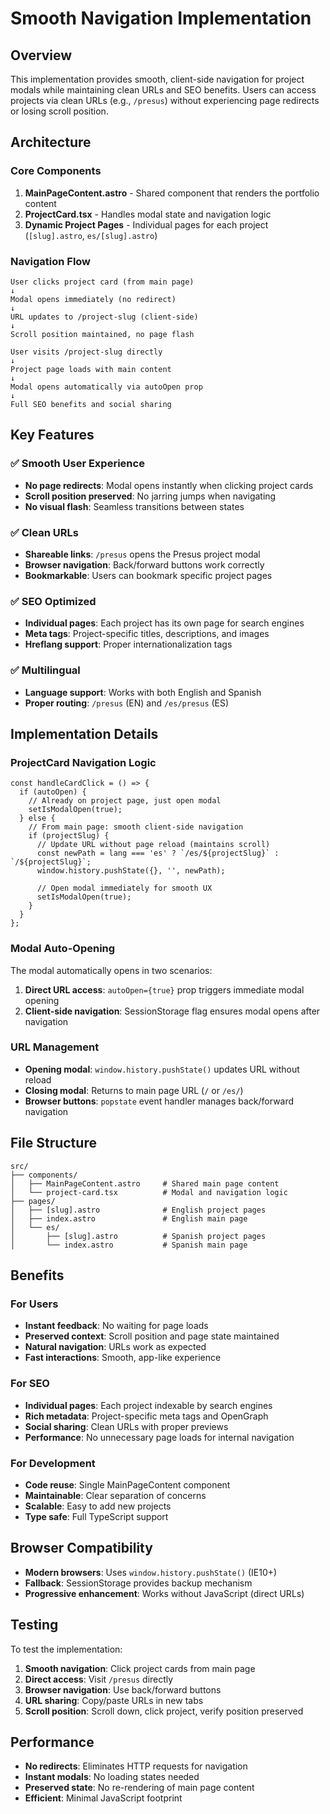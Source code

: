 # Smooth Navigation Implementation

## Overview

This implementation provides smooth, client-side navigation for project modals while maintaining clean URLs and SEO benefits. Users can access projects via clean URLs (e.g., `/presus`) without experiencing page redirects or losing scroll position.

## Architecture

### Core Components

1. **MainPageContent.astro** - Shared component that renders the portfolio content
2. **ProjectCard.tsx** - Handles modal state and navigation logic
3. **Dynamic Project Pages** - Individual pages for each project (`[slug].astro`, `es/[slug].astro`)

### Navigation Flow

```
User clicks project card (from main page)
↓
Modal opens immediately (no redirect)
↓
URL updates to /project-slug (client-side)
↓
Scroll position maintained, no page flash
```

```
User visits /project-slug directly
↓
Project page loads with main content
↓
Modal opens automatically via autoOpen prop
↓
Full SEO benefits and social sharing
```

## Key Features

### ✅ Smooth User Experience
- **No page redirects**: Modal opens instantly when clicking project cards
- **Scroll position preserved**: No jarring jumps when navigating
- **No visual flash**: Seamless transitions between states

### ✅ Clean URLs
- **Shareable links**: `/presus` opens the Presus project modal
- **Browser navigation**: Back/forward buttons work correctly
- **Bookmarkable**: Users can bookmark specific project pages

### ✅ SEO Optimized
- **Individual pages**: Each project has its own page for search engines
- **Meta tags**: Project-specific titles, descriptions, and images
- **Hreflang support**: Proper internationalization tags

### ✅ Multilingual
- **Language support**: Works with both English and Spanish
- **Proper routing**: `/presus` (EN) and `/es/presus` (ES)

## Implementation Details

### ProjectCard Navigation Logic

```tsx
const handleCardClick = () => {
  if (autoOpen) {
    // Already on project page, just open modal
    setIsModalOpen(true);
  } else {
    // From main page: smooth client-side navigation
    if (projectSlug) {
      // Update URL without page reload (maintains scroll)
      const newPath = lang === 'es' ? `/es/${projectSlug}` : `/${projectSlug}`;
      window.history.pushState({}, '', newPath);
      
      // Open modal immediately for smooth UX
      setIsModalOpen(true);
    }
  }
};
```

### Modal Auto-Opening

The modal automatically opens in two scenarios:

1. **Direct URL access**: `autoOpen={true}` prop triggers immediate modal opening
2. **Client-side navigation**: SessionStorage flag ensures modal opens after navigation

### URL Management

- **Opening modal**: `window.history.pushState()` updates URL without reload
- **Closing modal**: Returns to main page URL (`/` or `/es/`)
- **Browser buttons**: `popstate` event handler manages back/forward navigation

## File Structure

```
src/
├── components/
│   ├── MainPageContent.astro     # Shared main page content
│   └── project-card.tsx          # Modal and navigation logic
├── pages/
│   ├── [slug].astro              # English project pages
│   ├── index.astro               # English main page
│   └── es/
│       ├── [slug].astro          # Spanish project pages
│       └── index.astro           # Spanish main page
```

## Benefits

### For Users
- **Instant feedback**: No waiting for page loads
- **Preserved context**: Scroll position and page state maintained
- **Natural navigation**: URLs work as expected
- **Fast interactions**: Smooth, app-like experience

### For SEO
- **Individual pages**: Each project indexable by search engines
- **Rich metadata**: Project-specific meta tags and OpenGraph
- **Social sharing**: Clean URLs with proper previews
- **Performance**: No unnecessary page loads for internal navigation

### For Development
- **Code reuse**: Single MainPageContent component
- **Maintainable**: Clear separation of concerns
- **Scalable**: Easy to add new projects
- **Type safe**: Full TypeScript support

## Browser Compatibility

- **Modern browsers**: Uses `window.history.pushState()` (IE10+)
- **Fallback**: SessionStorage provides backup mechanism
- **Progressive enhancement**: Works without JavaScript (direct URLs)

## Testing

To test the implementation:

1. **Smooth navigation**: Click project cards from main page
2. **Direct access**: Visit `/presus` directly
3. **Browser navigation**: Use back/forward buttons
4. **URL sharing**: Copy/paste URLs in new tabs
5. **Scroll position**: Scroll down, click project, verify position preserved

## Performance

- **No redirects**: Eliminates HTTP requests for navigation
- **Instant modals**: No loading states needed
- **Preserved state**: No re-rendering of main page content
- **Efficient**: Minimal JavaScript footprint